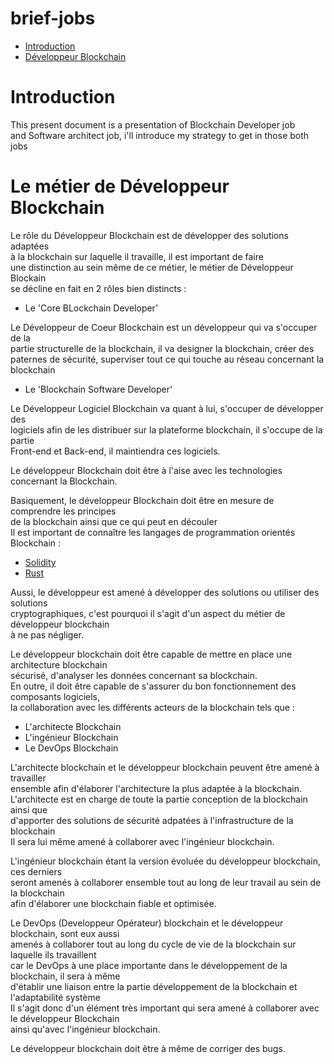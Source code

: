 # brief-jobs

- <a href='#introduction'>Introduction</a>
- <a href='#blockchain-developer'>Développeur Blockchain</a>

# Introduction <a id='introduction'></a>

This present document is a presentation of Blockchain Developer job<br>
and Software architect job, i'll introduce my strategy to get in those both jobs<br>

# Le métier de Développeur Blockchain <a id='blockchain-developer'></a>

Le rôle du Développeur Blockchain est de développer des solutions adaptées<br>
à la blockchain sur laquelle il travaille, il est important de faire<br>
une distinction au sein même de ce métier, le métier de Développeur Blockain<br>
se décline en fait en 2 rôles bien distincts :

- Le 'Core BLockchain Developer' 

Le Développeur de Coeur Blockchain est un développeur qui va s'occuper de la<br>
partie structurelle de la blockchain, il va designer la blockchain, créer des <br>
paternes de sécurité, superviser tout ce qui touche au réseau concernant la blockchain<br>

- Le 'Blockchain Software Developer'

Le Développeur Logiciel Blockchain va quant à lui, s'occuper de développer des<br>
logiciels afin de les distribuer sur la plateforme blockchain, il s'occupe de la partie<br>
Front-end et Back-end, il maintiendra ces logiciels.<br>

Le développeur Blockchain doit être à l'aise avec les technologies concernant la Blockchain.<br>

Basiquement, le développeur Blockchain doit être en mesure de comprendre les principes<br>
de la blockchain ainsi que ce qui peut en découler<br>
Il est important de connaître les langages de programmation orientés Blockchain : <br>

- <a href='https://docs.soliditylang.org/en/v0.8.17/'>Solidity</a> 
- <a href='https://www.rust-lang.org/fr'>Rust</a>

Aussi, le développeur est amené à développer des solutions ou utiliser des solutions<br>
cryptographiques, c'est pourquoi il s'agit d'un aspect du métier de développeur blockchain<br>
à ne pas négliger.<br>

Le développeur blockchain doit être capable de mettre en place une architecture blockchain<br>
sécurisé, d'analyser les données concernant sa blockchain.<br>
En outre, il doit être capable de s'assurer du bon fonctionnement des composants logiciels,<br>
la collaboration avec les différents acteurs de la blockchain tels que : 

- L'architecte Blockchain
- L'ingénieur Blockchain
- Le DevOps Blockchain

L'architecte blockchain et le développeur blockchain peuvent être amené à travailler<br>
ensemble afin d'élaborer l'architecture la plus adaptée à la blockchain.<br>
L'architecte est en charge de toute la partie conception de la blockchain ainsi que<br>
d'apporter des solutions de sécurité adpatées à l'infrastructure de la blockchain<br>
Il sera lui même amené à collaborer avec l'ingénieur blockchain.<br>

L'ingénieur blockchain étant la version évoluée du développeur blockchain, ces derniers<br>
seront amenés à collaborer ensemble tout au long de leur travail au sein de la blockchain<br>
afin d'élaborer une blockchain fiable et optimisée.<br>

Le DevOps (Developpeur Opérateur) blockchain et le développeur blockchain, sont eux aussi<br>
amenés à collaborer tout au long du cycle de vie de la blockchain sur laquelle ils travaillent<br>
car le DevOps à une place importante dans le développement de la blockchain, il sera à même<br>
d'établir une liaison entre la partie développement de la blockchain et l'adaptabilité système<br>
Il s'agit donc d'un élément très important qui sera amené à collaborer avec le développeur Blockchain<br>
ainsi qu'avec l'ingénieur blockchain.<br>

Le développeur blockchain doit être à même de corriger des bugs.<br>